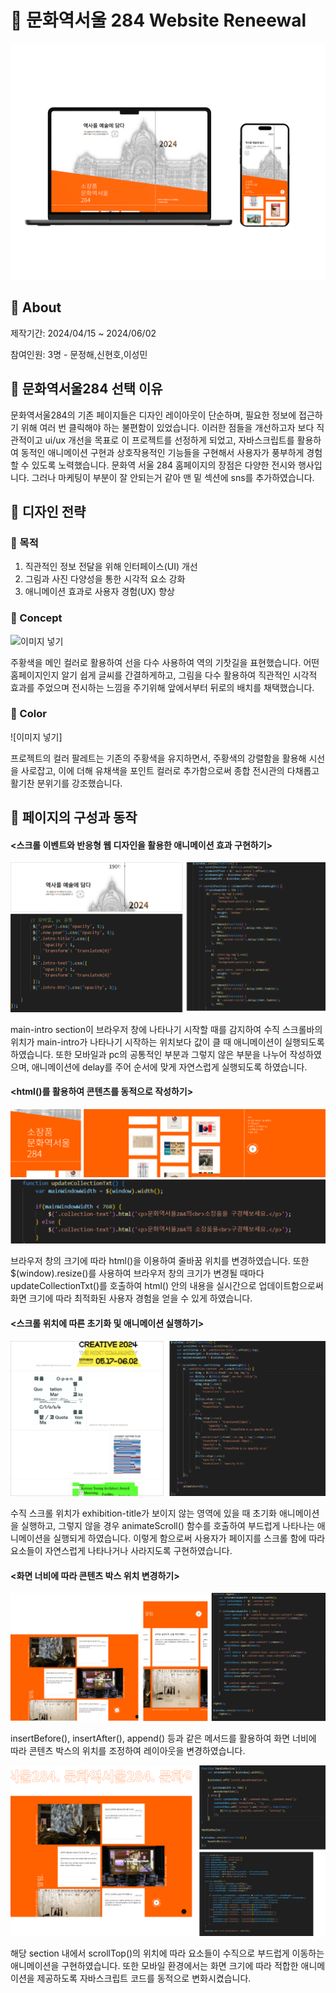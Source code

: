 # 🏫 문화역서울 284 Website Reneewal
![이미지 넣기](./images/Mockup.png)




## 🚠 About
제작기간: 2024/04/15 ~ 2024/06/02

참여인원: 3명 - 문정해,신현호,이성민

## 🚠 문화역서울284 선택 이유
문화역서울284의 기존 페이지들은 디자인 레이아웃이 단순하며, 필요한 정보에 접근하기 위해 여러 번 클릭해야 하는 불편함이 있었습니다. 이러한 점들을 개선하고자 보다 직관적이고 ui/ux 개선을 목표로 이 프로젝트를 선정하게 되었고, 
자바스크립트를 활용하여 동적인 애니메이션 구현과 상호작용적인 기능들을 구현해서 사용자가 풍부하게 경험할 수 있도록 노력했습니다. 
문화역 서울 284 홈페이지의 장점은 다양한 전시와 행사입니다. 그러나 마케팅이 부분이 잘 안되는거 같아 맨 밑 섹션에 sns를 추가하였습니다.

## 🚠 디자인 전략

### 🚂 목적
1. 직관적인 정보 전달을 위해 인터페이스(UI) 개선
2. 그림과 사진 다양성을 통한 시각적 요소 강화
3. 애니메이션 효과로 사용자 경험(UX) 향상
### 🚂 Concept
![이미지 넣기](./)

주황색을 메인 컬러로 활용하여 선을 다수 사용하여 역의 기찻길을 표현했습니다.
어떤 홈페이지인지 알기 쉽게 글씨를 간결하게하고, 그림을 다수 활용하여 직관적인 시각적 효과를 주었으며 
전시하는 느낌을 주기위해 앞에서부터 뒤로의 배치를 채택했습니다.
### 🚂 Color
![이미지 넣기]

프로젝트의 컬러 팔레트는 
기존의 주황색을 유지하면서, 주황색의 강렬함을 활용해 시선을 사로잡고, 
이에 더해 유채색을 포인트 컬러로 추가함으로써 종합 전시관의 다채롭고 활기찬 분위기를 강조했습니다.

## 🚠 페이지의 구성과 동작

#### <스크롤 이벤트와 반응형 웹 디자인을 활용한 애니메이션 효과 구현하기>
![이미지 넣기](./images/Mockup2.png)

main-intro section이 브라우저 창에 나타나기 시작할 때를 감지하여 수직 스크롤바의 위치가 main-intro가 나타나기 시작하는 위치보다 값이 클 때 애니메이션이 실행되도록 하였습니다.
또한 모바일과 pc의 공통적인 부분과 그렇지 않은 부분을 나누어 작성하였으며, 애니메이션에 delay를 주어 순서에 맞게 자연스럽게 실행되도록 하였습니다.     

#### <html()를 활용하여 콘텐츠를 동적으로 작성하기>
![이미지 넣기](./images/Mockup3.png)

브라우저 창의 크기에 따라 html()을 이용하여 줄바꿈 위치를 변경하였습니다.
또한 $(window).resize()를 사용하여 브라우저 창의 크기가 변경될 때마다 updateCollectionTxt()를 호출하여 html() 안의 내용을 실시간으로 업데이트함으로써 화면 크기에 따라 최적화된 사용자 경험을 얻을 수 있게 하였습니다.

#### <스크롤 위치에 따른 초기화 및 애니메이션 실행하기>
![이미지 넣기](./images/Mockup4.png)

수직 스크롤 위치가 exhibition-title가 보이지 않는 영역에 있을 때 초기화 애니메이션을 실행하고, 그렇지 않을 경우 animateScroll() 함수를 호출하여 부드럽게 나타나는 애니메이션을 실행되게 하였습니다. 이렇게 함으로써 사용자가 페이지를 스크롤 함에 따라 요소들이 자연스럽게 나타나거나 사라지도록 구현하였습니다.


#### <화면 너비에 따라 콘텐츠 박스 위치 변경하기>
![이미지 넣기](./images/Mockup5.png)

insertBefore(), insertAfter(), append() 등과 같은 메서드를 활용하여 화면 너비에 따라 콘텐츠 박스의 위치를 조정하여 레이아웃을 변경하였습니다.

![이미지 넣기](./images/Mockup6.png)

해당 section 내에서 scrollTop()의 위치에 따라 요소들이 수직으로 부드럽게 이동하는 애니메이션을 구현하였습니다. 또한 모바일 환경에서는 화면 크기에 따라 적합한 애니메이션을 제공하도록 자바스크립트 코드를 동적으로 변화시켰습니다.
